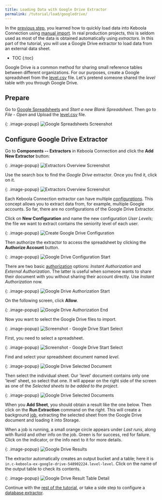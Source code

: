 ```yaml
---
title: Loading Data with Google Drive Extractor
permalink: /tutorial/load/googledrive/
---
```


In the [previous step](/tutorial/load/), you learned how to quickly load data into Keboola Connection 
using [manual import](/tutorial/load/).
In real production projects, this is seldom used as most of the data is obtained automatically using *extractors*.
In this part of the tutorial, you will use a Google Drive extractor to load data from an external data sheet.

* TOC
{:toc}

Google Drive is a common method for sharing small reference tables between different organizations.
For our purposes, create a Google spreadsheet from the [level.csv](/tutorial/level.csv) file.
Let's pretend someone shared the *level* table with you through Google Drive.

## Prepare
Go to [Google Spreadsheets](https://www.google.com/sheets/about/) and *Start a new Blank Spreadsheet*. Then go to
*File* - *Open* and Upload the [level.csv](/tutorial/level.csv) file.

{: .image-popup}
![Google Spreadsheets Screenshot](/tutorial/load/google-drive-spreadsheet.png)

## Configure Google Drive Extractor

Go to **Components -- Extractors** in Keboola Connection and click the **Add New Extractor** button:

{: .image-popup}
![Extractors Overview Screenshot](/tutorial/load/extractor-intro-0.png)

Use the search box to find the *Google Drive* extractor. Once you find it, click on it.

{: .image-popup}
![Extractors Overview Screenshot](/tutorial/load/extractor-intro.png)

Each Keboola Connection extractor can have multiple [*configurations*](/components/). This concept allows you to extract data from, for example,
multiple Google accounts. So far, there are no configurations of the Google Drive Extractor.

Click on **New Configuration** and name the new configuration *User Levels*; the file we
want to extract contains the seniority level of each user.

{: .image-popup}
![Create Google Drive Configuration](/tutorial/load/extractor-google-drive-create.png)

Then authorize the extractor to access the spreadsheet by clicking the **Authorize Account** button.

{: .image-popup}
![Google Drive Configuration Start](/tutorial/load/extractor-google-drive-intro.png)

There are two basic [authorization](/components/#authorization) options: *Instant Authorization* and *External Authorization*. The latter is
useful when someone wants to share their document with you without sharing their account directly.
Use *Instant Authorization* now.

{: .image-popup}
![Google Drive Authorization Start](/tutorial/load/extractor-google-drive-authorize.png)

On the following screen, click **Allow**.

{: .image-popup}
![Google Drive Authorization End](/tutorial/load/extractor-google-drive-authorize-2.png)

Now you want to select the Google Drive files to import.

{: .image-popup}
![Screenshot - Google Drive Start Select](/tutorial/load/extractor-google-drive-select.png)

First, you need to select a spreadsheet.

{: .image-popup}
![Screenshot - Google Drive Start Select](/tutorial/load/extractor-google-drive-select-2.png)

Find and select your spreadsheet document named *level*.

{: .image-popup}
![Google Drive Selected Document](/tutorial/load/extractor-google-drive-selected.png)

Then select the individual sheet. Our 'level' document contains only one 'level' sheet, so select that one.
It will appear on the right side of the screen as one of the *Selected sheets to be added to the project*.

{: .image-popup}
![Google Drive Selected Documents](/tutorial/load/extractor-google-drive-select-sheets.png)

When you **Add Sheet**, you should obtain a result like the one below. Then click on the **Run Extraction** command on the right.
This will create a background [job](/management/jobs/), extracting the selected sheet from the Google Drive document
and loading it into Storage.

When a job is running, a small orange circle appears under *Last runs*, along with RunId and other info on the job.
Green is for success, red for failure. Click on the indicator, or the info next to it for more details.

{: .image-popup}
![Google Drive Results](/tutorial/load/extractor-google-drive-result.png)

The extractor automatically creates an output bucket and a table; here it is
`in.c-keboola-ex-google-drive-548902224.level-level`. Click on the name of the output table to check its contents.

{: .image-popup}
![Google Drive Result Table Detail](/tutorial/load/extractor-google-drive-table-detail.png)

Continue with the [rest of the tutorial](/tutorial/manipulate/), or take a side step
to configure a [database extractor](/tutorial/load/database/).
